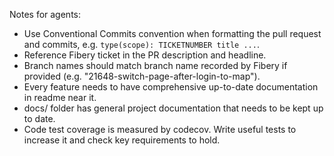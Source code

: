Notes for agents: 
 * Use Conventional Commits convention when formatting the pull request and commits, e.g. `type(scope): TICKETNUMBER title ...`.
 * Reference Fibery ticket in the PR description and headline.
 * Branch names should match branch name recorded by Fibery if provided (e.g. "21648-switch-page-after-login-to-map").
 * Every feature needs to have comprehensive up-to-date documentation in readme near it.
 * docs/ folder has general project documentation that needs to be kept up to date.
 * Code test coverage is measured by codecov. Write useful tests to increase it and check key requirements to hold.
